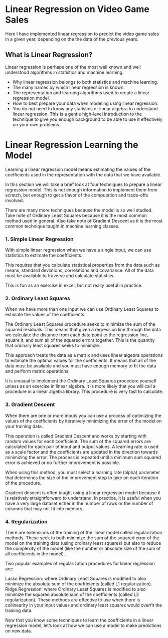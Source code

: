 # Linear Regression on Video Game Sales

Here I have implemented linear regression to predict the video game sales in a given year, depending on the the data of the previous years.

## What is Linear Regression?

Linear regression is perhaps one of the most well known and well understood algorithms in statistics and machine learning.

- Why linear regression belongs to both statistics and machine learning.
- The many names by which linear regression is known.
- The representation and learning algorithms used to create a linear regression model.
- How to best prepare your data when modeling using linear regression.
- You do not need to know any statistics or linear algebra to understand linear regression. This is a gentle high-level introduction to the technique to give you enough background to be able to use it effectively on your own problems.


# Linear Regression Learning the Model
Learning a linear regression model means estimating the values of the coefficients used in the representation with the data that we have available.

In this section we will take a brief look at four techniques to prepare a linear regression model. This is not enough information to implement them from scratch, but enough to get a flavor of the computation and trade-offs involved.

There are many more techniques because the model is so well studied. Take note of Ordinary Least Squares because it is the most common method used in general. Also take note of Gradient Descent as it is the most common technique taught in machine learning classes.

### 1. Simple Linear Regression
With simple linear regression when we have a single input, we can use statistics to estimate the coefficients.

This requires that you calculate statistical properties from the data such as means, standard deviations, correlations and covariance. All of the data must be available to traverse and calculate statistics.

This is fun as an exercise in excel, but not really useful in practice.

### 2. Ordinary Least Squares
When we have more than one input we can use Ordinary Least Squares to estimate the values of the coefficients.

The Ordinary Least Squares procedure seeks to minimize the sum of the squared residuals. This means that given a regression line through the data we calculate the distance from each data point to the regression line, square it, and sum all of the squared errors together. This is the quantity that ordinary least squares seeks to minimize.

This approach treats the data as a matrix and uses linear algebra operations to estimate the optimal values for the coefficients. It means that all of the data must be available and you must have enough memory to fit the data and perform matrix operations.

It is unusual to implement the Ordinary Least Squares procedure yourself unless as an exercise in linear algebra. It is more likely that you will call a procedure in a linear algebra library. This procedure is very fast to calculate.

### 3. Gradient Descent
When there are one or more inputs you can use a process of optimizing the values of the coefficients by iteratively minimizing the error of the model on your training data.

This operation is called Gradient Descent and works by starting with random values for each coefficient. The sum of the squared errors are calculated for each pair of input and output values. A learning rate is used as a scale factor and the coefficients are updated in the direction towards minimizing the error. The process is repeated until a minimum sum squared error is achieved or no further improvement is possible.

When using this method, you must select a learning rate (alpha) parameter that determines the size of the improvement step to take on each iteration of the procedure.

Gradient descent is often taught using a linear regression model because it is relatively straightforward to understand. In practice, it is useful when you have a very large dataset either in the number of rows or the number of columns that may not fit into memory.

### 4. Regularization
There are extensions of the training of the linear model called regularization methods. These seek to both minimize the sum of the squared error of the model on the training data (using ordinary least squares) but also to reduce the complexity of the model (like the number or absolute size of the sum of all coefficients in the model).

Two popular examples of regularization procedures for linear regression are:

Lasso Regression: where Ordinary Least Squares is modified to also minimize the absolute sum of the coefficients (called L1 regularization).
Ridge Regression: where Ordinary Least Squares is modified to also minimize the squared absolute sum of the coefficients (called L2 regularization).
These methods are effective to use when there is collinearity in your input values and ordinary least squares would overfit the training data.

Now that you know some techniques to learn the coefficients in a linear regression model, let’s look at how we can use a model to make predictions on new data.
